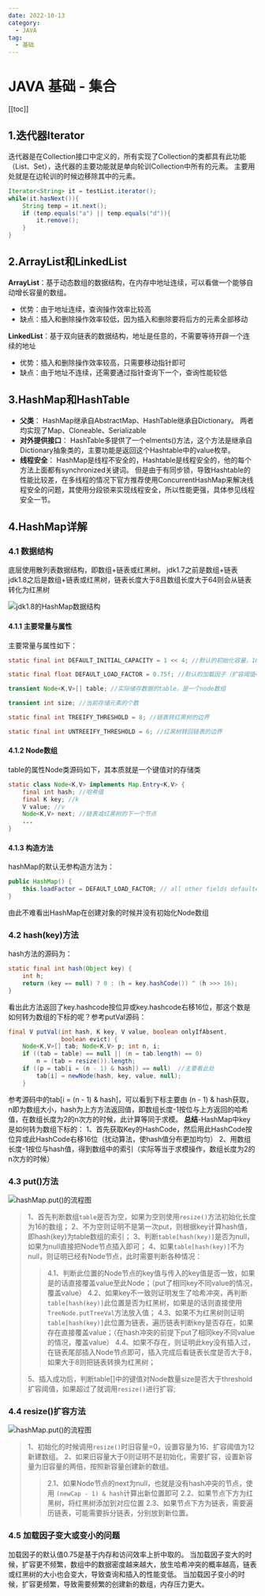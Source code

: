 ```yaml
---
date: 2022-10-13
category:
  - JAVA
tag:
  - 基础
---
```

# JAVA 基础 - 集合

[[toc]]

## 1.迭代器Iterator
迭代器是在Collection接口中定义的，所有实现了Collection的类都具有此功能（List、Set），迭代器的主要功能就是单向轮训Collection中所有的元素。
主要用处就是在边轮训的时候边移除其中的元素。
```java
Iterator<String> it = testList.iterator();
while(it.hasNext()){
    String temp = it.next();
    if (temp.equals("a") || temp.equals("d")){
        it.remove();
    }
}
```

## 2.ArrayList和LinkedList
**ArrayList**：基于动态数组的数据结构，在内存中地址连续，可以看做一个能够自动增长容量的数组。
- 优势：由于地址连续，查询操作效率比较高
- 缺点：插入和删除操作效率较低，因为插入和删除要将后方的元素全部移动

**LinkedList**：基于双向链表的数据结构，地址是任意的，不需要等待开辟一个连续的地址
- 优势：插入和删除操作效率较高，只需要移动指针即可
- 缺点：由于地址不连续，还需要通过指针查询下一个，查询性能较低

## 3.HashMap和HashTable
- **父类**：
HashMap继承自AbstractMap、HashTable继承自Dictionary。
两者均实现了Map、Cloneable、Serializable
- **对外提供接口**：
HashTable多提供了一个elments()方法，这个方法是继承自Dictionary抽象类的，主要功能是返回这个Hashtable中的value枚举。
- **线程安全**：
HashMap是线程不安全的，Hashtable是线程安全的，他的每个方法上面都有synchronized关键词。
但是由于有同步锁，导致Hashtable的性能比较差，在多线程的情况下官方推荐使用ConcurrentHashMap来解决线程安全的问题，其使用分段锁来实现线程安全，所以性能更强，具体参见线程安全一节。

## 4.HashMap详解
### 4.1 数据结构
底层使用散列表数据结构，即数组+链表或红黑树。
jdk1.7之前是数组+链表
jdk1.8之后是数组+链表或红黑树，链表长度大于8且数组长度大于64则会从链表转化为红黑树

![jdk1.8的HashMap数据结构](./image/hashmap-overview.png)

#### 4.1.1 主要常量与属性

主要常量与属性如下：
```java
static final int DEFAULT_INITIAL_CAPACITY = 1 << 4; //默认的初始化容量，16

static final float DEFAULT_LOAD_FACTOR = 0.75f; //默认的加载因子（扩容阈值=数组容量*加载因子）

transient Node<K,V>[] table; //实际储存数据的table，是一个node数组

transient int size; //当前存储元素的个数

static final int TREEIFY_THRESHOLD = 8; //链表转红黑树的边界

static final int UNTREEIFY_THRESHOLD = 6; //红黑树转回链表的边界
```

#### 4.1.2 Node数组

table的属性Node类源码如下，其本质就是一个键值对的存储类
```java
static class Node<K,V> implements Map.Entry<K,V> {
    final int hash; //哈希值
    final K key; //k
    V value; //v
    Node<K,V> next; //链表或红黑树的下一个节点
    ...
}
```

#### 4.1.3 构造方法
hashMap的默认无参构造方法为：
```java
public HashMap() {
    this.loadFactor = DEFAULT_LOAD_FACTOR; // all other fields defaulted
}
```
由此不难看出HashMap在创建对象的时候并没有初始化Node数组

### 4.2 hash(key)方法

hash方法的源码为：
```java
static final int hash(Object key) {
    int h;
    return (key == null) ? 0 : (h = key.hashCode()) ^ (h >>> 16);
}
```
看出此方法返回了key.hashcode按位异或key.hashcode右移16位，那这个数是如何转为数组的下标的呢？参考putVal源码：

```java
final V putVal(int hash, K key, V value, boolean onlyIfAbsent,
               boolean evict) {
    Node<K,V>[] tab; Node<K,V> p; int n, i;
    if ((tab = table) == null || (n = tab.length) == 0)
        n = (tab = resize()).length;
    if ((p = tab[i = (n - 1) & hash]) == null)  //主要看此处
        tab[i] = newNode(hash, key, value, null);
    }
```

参考源码中的tab[i = (n - 1) & hash]，可以看到下标主要由 (n - 1) & hash获取，n即为数组大小，hash为上方方法返回值，即数组长度-1按位与上方返回的哈希值，在数组长度为2的n次方的时候，此计算等同于求模。
**总结**-HashMap中key是如何转为数组下标的：
1、首先获取Key的HashCode，然后用此HashCode按位异或此HashCode右移16位（扰动算法，使hash值分布更加均匀）
2、用数组长度-1按位与hash值，得到数组中的索引（实际等当于求模操作，数组长度为2的n次方的时候）

### 4.3 put()方法

![hashMap.put()的流程图](./image/hashmap-put.png)

> 1、首先判断数组`table`是否为空，如果为空则使用`resize()`方法初始化长度为16的数组；
> 2、不为空则证明不是第一次put，则根据key计算hash值，即hash(key)为table数组的索引；
> 3、判断`table[hash(key)]`是否为null，如果为null直接把Node节点插入即可；
> 4、如果`table[hash(key)]`不为null，则证明已经有Node节点，此时需要判断各种情况：
>> 4.1、判断此位置的Node节点的key值与传入的key值是否一致，如果是的话直接覆盖value至此Node；（put了相同key不同value的情况，覆盖value）
>> 4.2、如果key不一致则证明发生了哈希冲突，再判断`table[hash(key)]`此位置是否为红黑树，如果是的话则直接使用`TreeNode.putTreeVal`方法放入值；
>> 4.3、如果不为红黑树则证明`table[hash(key)]`此位置为链表，遍历链表判断key是否存在，如果存在直接覆盖value；（在hash冲突的前提下put了相同key不同value的情况，覆盖value）
>> 4.4、如果不存在，则证明此key没有插入过，在链表尾部插入Node节点即可，插入完成后看链表长度是否大于8，如果大于8则把链表转换为红黑树；
>
> 5、插入成功后，判断table[]中的键值对Node数量size是否大于threshold扩容阈值，如果超过了就调用`resize()`进行扩容;

### 4.4 resize()扩容方法

![hashMap.put()的流程图](./image/hashmap-resize.png)

> 1、初始化的时候调用`resize()`时旧容量=0，设置容量为16、扩容阈值为12新建数组。
> 2、如果旧容量大于0则证明不是初始化，需要扩容，设置新容量为旧容量的两倍，按照新容量创建新的数组。
>> 2.1、如果Node节点的next为null，也就是没有hash冲突的节点，使用 `(newCap - 1) & hash`计算出新位置即可
>> 2.2、如果节点下方为红黑树，将红黑树添加到对应位置
>> 2.3、如果节点下方为链表，需要遍历链表，可能需要拆分链表，分别放到新位置。

### 4.5 加载因子变大或变小的问题
加载因子的默认值0.75是基于内存和访问效率上折中取的。
当加载因子变大的时候，扩容更不频繁，数组中的数据密度越来越大，放生哈希冲突的概率越高，链表或红黑树的大小也会变大，导致查询和插入的性能变低。
当加载因子变小的时候，扩容更频繁，导致需要频繁的创建新的数组，内存压力更大。